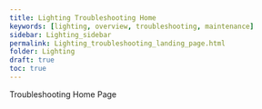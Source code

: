 ```yaml
---
title: Lighting Troubleshooting Home
keywords: [lighting, overview, troubleshooting, maintenance]
sidebar: Lighting_sidebar
permalink: Lighting_troubleshooting_landing_page.html
folder: Lighting
draft: true
toc: true
---
```


Troubleshooting Home Page